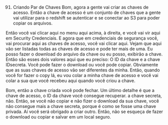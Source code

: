 91. Criando Par de Chaves
Bom, agora a gente vai criar as chaves de acesso. Então a chave de acesso é um conjunto de chaves que a gente vai utilizar para o redshift se autenticar e se conectar ao S3 para poder copiar os arquivos.

Então você vai clicar aqui no menu aqui acima, à direita, e você vai vir aqui em Security Credenciais.
E agora que em credenciais de segurança você, vai procurar aqui as chaves de acesso, você vai clicar aqui. Vejam que aqui vão ser listadas todas as chaves de acesso e pode ter mais de uma.
Eu posso fazer o download do arquivo da chave ou eu posso, exibirão a chave.
Então são esses dois valores aqui que eu preciso: O ID da chave e a chave IDsecreta.
Você pode fazer o download ou você pode copiar.
Obviamente que as suas chaves de acesso vão ser diferentes da minha.
Então, quando você for fazer o copy lá, eu vou colar a minha chave de acesso e você vai colar a sua que você recebeu aqui quando você criou a chave.

Bom, então a chave criada você pode fechar. Um último detalhe é que a chave de acesso, o ID da chave você consegue recuperar. a chave secreta, não.
Então, se você não copiar e não fizer o download da sua chave, você não consegue mais a chave secreta, porque é como se fosse uma chave privada.
Aí você será obrigado a criar outro.
Então, não se esqueça de fazer o download ou copiar e salvar em um local seguro. 
